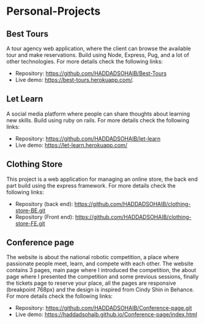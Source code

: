 # Personal-Projects

## Best Tours

A tour agency web application, where the client can browse the available tour and make reservations. Build using Node, Express, Pug, and a lot of other technologies. For more details check the following links:
- Repository: https://github.com/HADDADSOHAIB/Best-Tours
- Live demo: https://best-tours.herokuapp.com/.

## Let Learn

A social media platform where people can share thoughts about learning new skills. Build using ruby on rails. For more details check the following links:
- Repository: https://github.com/HADDADSOHAIB/let-learn
- Live demo: https://let-learn.herokuapp.com/

## Clothing Store

This project is a web application for managing an online store, the back end part build using the express framework.
For more details check the following links:
- Repository (back end): https://github.com/HADDADSOHAIB/clothing-store-BE.git
- Repository (Front end): https://github.com/HADDADSOHAIB/clothing-store-FE.git

## Conference page

The website is about the national robotic competition, a place where passionate people meet, learn, and compete with each other. The website contains 3 pages, main page where I introduced the competition, the about page where I presented the competition and some previous sessions, finally the tickets page to reserve your place, all the pages are responsive (breakpoint 768px) and the design is inspired from Cindy Shin in Behance.
For more details check the following links:
- Repository: https://github.com/HADDADSOHAIB/Conference-page.git
- Live demo: https://haddadsohaib.github.io/Conference-page/index.html



